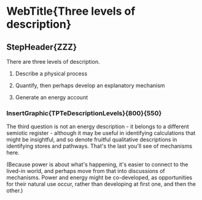 # WebTitle{Three levels of description}

## StepHeader{ZZZ}

There are three levels of description.

1. Describe a physical process

2. Quantify, then perhaps develop an explanatory mechanism

3. Generate an energy account

### InsertGraphic{TPTeDescriptionLevels}{800}{550}

The third question is not an energy description - it belongs to a different semiotic register - although it may be useful in identifying calculations that might be insightful, and so denote fruitful qualitative descriptions in identifying stores and pathways. That's the last you'll see of mechanisms here.

(Because power is about what's happening, it's easier to connect to the lived-in world, and perhaps move from that into discussions of mechanisms. Power and energy might be co-developed, as opportunities for their natural use occur, rather than developing at first one, and then the other.)
